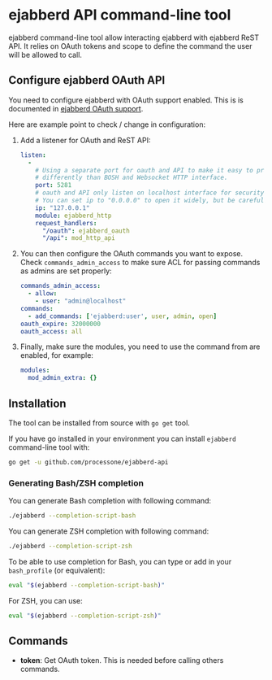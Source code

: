 # ejabberd API command-line tool

ejabberd command-line tool allow interacting ejabberd with ejabberd
ReST API. It relies on OAuth tokens and scope to define the command
the user will be allowed to call.

## Configure ejabberd OAuth API

You need to configure ejabberd with OAuth support enabled. This is is
documented in
[ejabberd OAuth support](https://docs.ejabberd.im/admin/guide/oauth/).

Here are example point to check / change in configuration:

1. Add a listener for OAuth and ReST API:

   ```yaml
   listen:
     -
       # Using a separate port for oauth and API to make it easy to protect it
       # differently than BOSH and Websocket HTTP interface.
       port: 5281
       # oauth and API only listen on localhost interface for security reason
       # You can set ip to "0.0.0.0" to open it widely, but be careful!
       ip: "127.0.0.1"
       module: ejabberd_http
       request_handlers:
         "/oauth": ejabberd_oauth
         "/api": mod_http_api
   ```

2. You can then configure the OAuth commands you want to expose. Check
   `commands_admin_access` to make sure ACL for passing commands as
   admins are set properly:

   ```yaml
   commands_admin_access:
     - allow:
       - user: "admin@localhost"
   commands:
     - add_commands: ['ejabberd:user', user, admin, open]
   oauth_expire: 32000000
   oauth_access: all
   ```

3. Finally, make sure the modules, you need to use the command from
   are enabled, for example:

   ```yaml
   modules:
     mod_admin_extra: {}
   ```

## Installation

The tool can be installed from source with `go get` tool.

If you have go installed in your environment you can install
`ejabberd` command-line tool with:

```bash
go get -u github.com/processone/ejabberd-api
```

### Generating Bash/ZSH completion

You can generate Bash completion with following command:

```bash
./ejabberd --completion-script-bash
```

You can generate ZSH completion with following command:

```bash
./ejabberd --completion-script-zsh
```

To be able to use completion for Bash, you can type or add in your
`bash_profile` (or equivalent):

```bash
eval "$(ejabberd --completion-script-bash)"
```

For ZSH, you can use:

```bash
eval "$(ejabberd --completion-script-zsh)"
```

## Commands

* **token**: Get OAuth token. This is needed before calling others commands.
